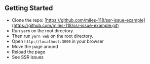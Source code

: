 ## Getting Started

- Clone the repo: [https://github.com/miles-118/ssr-issue-example](https://github.com/miles-118/ssr-issue-example.git)
- Run `yarn` on the root directory.
- Then run `yarn web` on the root directory.
- Open `http://localhost:3000` in your browser
- Move the page around
- Reload the page
- See SSR issues

